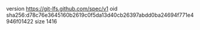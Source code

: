 version https://git-lfs.github.com/spec/v1
oid sha256:d78c76e3645160b2619c0f5da13d40cb26397abdd0ba24694f771e4946f01422
size 1416

